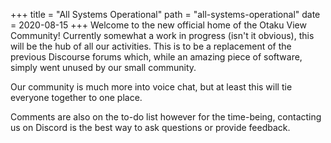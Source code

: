 +++
title = "All Systems Operational"
path = "all-systems-operational"
date = 2020-08-15
+++
Welcome to the new official home of the Otaku View Community! Currently somewhat a work in progress (isn't it obvious), this will be the hub of all our activities. This is to be a replacement of the previous Discourse forums which, while an amazing piece of software, simply went unused by our small community.

Our community is much more into voice chat, but at least this will tie everyone together to one place.

Comments are also on the to-do list however for the time-being, contacting us on Discord is the best way to ask questions or provide feedback.